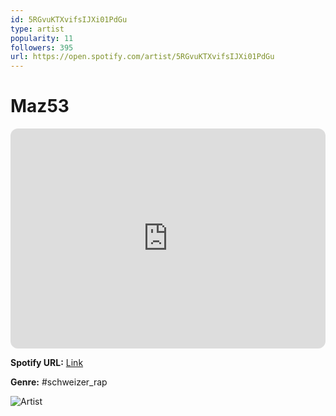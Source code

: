 ```yaml
---
id: 5RGvuKTXvifsIJXi01PdGu
type: artist
popularity: 11
followers: 395
url: https://open.spotify.com/artist/5RGvuKTXvifsIJXi01PdGu
---
```

# Maz53

<iframe style="border-radius:12px" src="https://open.spotify.com/embed/artist/5RGvuKTXvifsIJXi01PdGu" width="100%" height="352" frameBorder="0" allowfullscreen="" allow="autoplay; clipboard-write; encrypted-media; fullscreen; picture-in-picture" loading="lazy"></iframe>

**Spotify URL:** [Link](https://open.spotify.com/artist/5RGvuKTXvifsIJXi01PdGu)

**Genre:**  #schweizer_rap

![Artist](https://i.scdn.co/image/ab6761610000e5ebd3019fb6f5db75f15fe46d5e)
